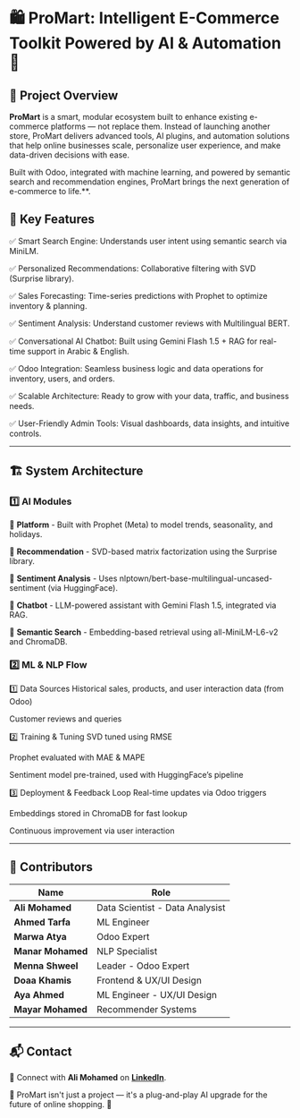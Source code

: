 # 🛍️ ProMart: Intelligent E-Commerce Toolkit Powered by AI & Automation 🚀

## 📌 Project Overview

**ProMart** is a smart, modular ecosystem built to enhance existing e-commerce platforms — not replace them. Instead of launching another store, ProMart delivers advanced tools, AI plugins, and automation solutions that help online businesses scale, personalize user experience, and make data-driven decisions with ease.

Built with Odoo, integrated with machine learning, and powered by semantic search and recommendation engines, ProMart brings the next generation of e-commerce to life.**.

## 🚀 Key Features

✅ Smart Search Engine: Understands user intent using semantic search via MiniLM.

✅ Personalized Recommendations: Collaborative filtering with SVD (Surprise library).

✅ Sales Forecasting: Time-series predictions with Prophet to optimize inventory & planning.

✅ Sentiment Analysis: Understand customer reviews with Multilingual BERT.

✅ Conversational AI Chatbot: Built using Gemini Flash 1.5 + RAG for real-time support in Arabic & English.

✅ Odoo Integration: Seamless business logic and data operations for inventory, users, and orders.

✅ Scalable Architecture: Ready to grow with your data, traffic, and business needs.

✅ User-Friendly Admin Tools: Visual dashboards, data insights, and intuitive controls.

---

## 🏗 System Architecture

### **1️⃣ AI Modules**

📌 **Platform** -	Built with Prophet (Meta) to model trends, seasonality, and holidays. 

📌 **Recommendation** - 	SVD-based matrix factorization using the Surprise library.  

📌 **Sentiment Analysis** - Uses nlptown/bert-base-multilingual-uncased-sentiment (via HuggingFace).

📌 **Chatbot** - LLM-powered assistant with Gemini Flash 1.5, integrated via RAG.  

📌 **Semantic Search** - Embedding-based retrieval using all-MiniLM-L6-v2 and ChromaDB. 

### **2️⃣  ML & NLP Flow**

1️⃣ Data Sources
Historical sales, products, and user interaction data (from Odoo)

Customer reviews and queries

2️⃣ Training & Tuning
SVD tuned using RMSE

Prophet evaluated with MAE & MAPE

Sentiment model pre-trained, used with HuggingFace’s pipeline

3️⃣ Deployment & Feedback Loop
Real-time updates via Odoo triggers

Embeddings stored in ChromaDB for fast lookup

Continuous improvement via user interaction


---

## 👥 Contributors  

| Name                 | Role                                                       |
| -------------------- | ---------------------------------------------------------- |
| **Ali Mohamed**      | Data Scientist - Data Analysist                            |
| **Ahmed Tarfa**      | ML Engineer                                                |
| **Marwa Atya**       | Odoo Expert                                                |
| **Manar Mohamed**    | NLP Specialist                                             |
| **Menna Shweel**     | Leader - Odoo Expert                                       |
| **Doaa Khamis**      | Frontend & UX/UI Design                                    |
| **Aya Ahmed**        | ML Engineer  -  UX/UI Design                               |
| **Mayar Mohamed**    | Recommender Systems                                        |

---

## 📬 Contact

📩 Connect with **Ali Mohamed** on **[LinkedIn](https://www.linkedin.com/in/ali-moh-sayed/)**.  

🚀 ProMart isn't just a project — it's a plug-and-play AI upgrade for the future of online shopping. 🛒

